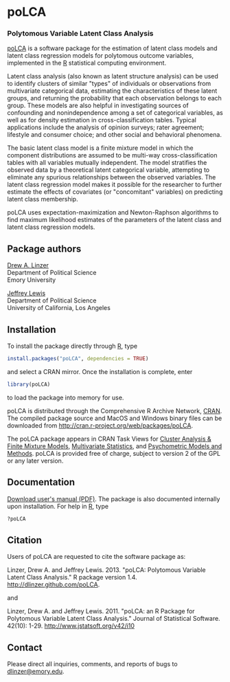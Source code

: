 # poLCA

### Polytomous Variable Latent Class Analysis

[poLCA][] is a software package for the estimation of latent class models and latent class regression models for polytomous outcome variables, implemented in the [R][] statistical computing environment.

Latent class analysis (also known as latent structure analysis) can be used to identify clusters of similar "types" of individuals or observations from multivariate categorical data, estimating the characteristics of these latent groups, and returning the probability that each observation belongs to each group. These models are also helpful in investigating sources of confounding and nonindependence among a set of categorical variables, as well as for density estimation in cross-classification tables. Typical applications include the analysis of opinion surveys; rater agreement; lifestyle and consumer choice; and other social and behavioral phenomena.

The basic latent class model is a finite mixture model in which the component distributions are assumed to be multi-way cross-classification tables with all variables mutually independent. The model stratifies the observed data by a theoretical latent categorical variable, attempting to eliminate any spurious relationships between the observed variables. The latent class regression model makes it possible for the researcher to further estimate the effects of covariates (or "concomitant" variables) on predicting latent class membership.

poLCA uses expectation-maximization and Newton-Raphson algorithms to find maximum likelihood estimates of the parameters of the latent class and latent class regression models.


## Package authors

[Drew A. Linzer](http://userwww.service.emory.edu/~dlinzer)  
Department of Political Science  
Emory University  

[Jeffrey Lewis](http://www.sscnet.ucla.edu/polisci/faculty/lewis)  
Department of Political Science  
University of California, Los Angeles  


## Installation

To install the package directly through [R][], type

```R
install.packages("poLCA", dependencies = TRUE)
```

and select a CRAN mirror.  Once the installation is complete, enter

```R
library(poLCA)
```

to load the package into memory for use.

poLCA is distributed through the Comprehensive R Archive Network, [CRAN](http://cran.r-project.org).  The compiled package source and MacOS and Windows binary files can be downloaded from http://cran.r-project.org/web/packages/poLCA.

The poLCA package appears in CRAN Task Views for [Cluster Analysis & Finite Mixture Models](http://cran.r-project.org/web/views/Cluster.html), [Multivariate Statistics](http://cran.r-project.org/web/views/Multivariate.html), and [Psychometric Models and Methods](http://cran.r-project.org/web/views/Psychometrics.html). poLCA is provided free of charge, subject to version 2 of the GPL or any later version. 


## Documentation

[Download user's manual (PDF)](inst/doc/poLCA-manual-1-4.pdf?raw=true). The package is also documented internally upon installation.  For help in [R][], type

```R
?poLCA
```


## Citation

Users of poLCA are requested to cite the software package as:

Linzer, Drew A. and Jeffrey Lewis. 2013. "poLCA: Polytomous Variable Latent Class Analysis." R package version 1.4. http://dlinzer.github.com/poLCA.

and

Linzer, Drew A. and Jeffrey Lewis. 2011. "poLCA: an R Package for Polytomous Variable Latent Class Analysis." Journal of Statistical Software. 42(10): 1-29. http://www.jstatsoft.org/v42/i10


## Contact 

Please direct all inquiries, comments, and reports of bugs to dlinzer@emory.edu.


[poLCA]: https://github.com/dlinzer/poLCA
[R]: http://cran.r-project.org
